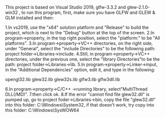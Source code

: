 
This project is based on Visual Studio 2019, glfw-3.3.2 and glew-2.1.0-win32 , to run this program, first, make sure you have GLFW and GLEW & GLM installed and then:

1.In vs2019, use the "x64" solution platform and "Release" to build the project, which is next to the "Debug" button at the top of the screen.
2.In program->property, in the top right position, select the "platform:" to be "All platforms".
3.In program->property->VC++ directories, on the right side, under "General", select the "include Directories" to be the following path: project folder->Libraries->include.
4.Still, in program->property->VC++ directories, under the previous one, select the "library Directories"to be the path: project folder->Libraries->lib.
5.In program->property->Linker->input, in the "Additional Dependencies" option, edit it, and type in the following:

opengl32.lib
glew32.lib
glew32s.lib
glfw3.lib
glfw3dll.lib

6.In program->property->C/C++ ->running library, select"MultiThread DLL(/MD)".
7.then click ok.
8.If the error "cannot find file glew32.dll" is pumped up, go to project foder->Libraries->bin, copy the file "glew32.dll" into this folder: C:\Windows\System32, if that doesn't work, try copy into this folder: C:\Windows\SysWOW64
